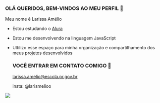 ### OLÁ QUERIDOS, BEM-VINDOS AO MEU PERFIL 💜

Meu nome é Larissa Amélio 

- Estou estudando o [Alura](https://www.alura.com)
- Estou me desenvolvendo na linguagem JavaScript
- Ultilizo esse espaço para minha organização e compartilhamento dos meus projetos desenvolvidos

  ### VOCÊ ENTRAR EM CONTATO COMIGO 📧

  larissa.amelio@escola.pr.gov.br

  insta: @larismelioo


![](https://media.tenor.com/OXfKQ4nIrIgAAAAC/dance-gravity-falls.gif)







  
